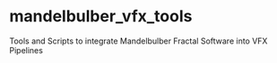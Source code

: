 # mandelbulber_vfx_tools
Tools and Scripts to integrate Mandelbulber Fractal Software into VFX Pipelines
